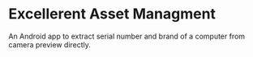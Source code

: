 # Excellerent Asset Managment
An Android app to extract serial number and brand of a computer from camera preview directly.

